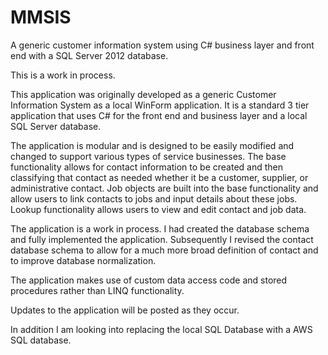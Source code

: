 # MMSIS

A generic customer information system using C# business layer and front end with a SQL Server 2012 database.

This is a work in process.

This application was originally developed as a generic Customer Information System as a local WinForm application. It is a standard 3 tier application that uses C# for the front end and business layer and a local SQL Server database.

The application is modular and is designed to be easily modified and changed to support various types of service businesses. The base functionality allows for contact information to be created and then classifying that contact as needed whether it be a customer, supplier, or administrative contact. Job objects are built into the base functionality and allow users to link contacts to jobs and input details about these jobs. Lookup functionality allows users to view and edit contact and job data.

The application is a work in process. I had created the database schema and fully implemented the application. Subsequently I revised the contact database schema to allow for a much more broad definition of contact and to improve database normalization.

The application makes use of custom data access code and stored procedures rather than LINQ functionality.

Updates to the application will be posted as they occur.

In addition I am looking into replacing the local SQL Database with a AWS SQL database.
